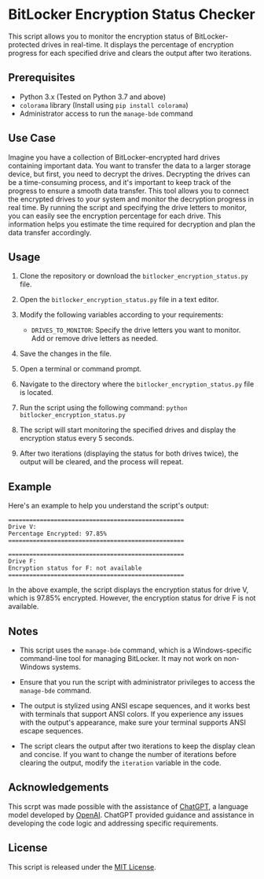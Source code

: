 # BitLocker Encryption Status Checker

This script allows you to monitor the encryption status of BitLocker-protected drives in real-time. It displays the percentage of encryption progress for each specified drive and clears the output after two iterations.

## Prerequisites

-   Python 3.x (Tested on Python 3.7 and above)
-   `colorama` library (Install using `pip install colorama`)
-   Administrator access to run the `manage-bde` command

## Use Case

Imagine you have a collection of BitLocker-encrypted hard drives containing important data. You want to transfer the data to a larger storage device, but first, you need to decrypt the drives. Decrypting the drives can be a time-consuming process, and it's important to keep track of the progress to ensure a smooth data transfer. This tool allows you to connect the encrypted drives to your system and monitor the decryption progress in real time. By running the script and specifying the drive letters to monitor, you can easily see the encryption percentage for each drive. This information helps you estimate the time required for decryption and plan the data transfer accordingly.

## Usage

1.  Clone the repository or download the `bitlocker_encryption_status.py` file.
    
2.  Open the `bitlocker_encryption_status.py` file in a text editor.
    
3.  Modify the following variables according to your requirements:
    
    -   `DRIVES_TO_MONITOR`: Specify the drive letters you want to monitor. Add or remove drive letters as needed.
4.  Save the changes in the file.
    
5.  Open a terminal or command prompt.
    
6.  Navigate to the directory where the `bitlocker_encryption_status.py` file is located.
    
7.  Run the script using the following command:
    `python bitlocker_encryption_status.py` 
    
8.  The script will start monitoring the specified drives and display the encryption status every 5 seconds.
    
9.  After two iterations (displaying the status for both drives twice), the output will be cleared, and the process will repeat.
    

## Example

Here's an example to help you understand the script's output:

    ==================================================
    Drive V:
    Percentage Encrypted: 97.85%
    ================================================== 
    
    ================================================== 
    Drive F: 
    Encryption status for F: not available 
    ==================================================

In the above example, the script displays the encryption status for drive V, which is 97.85% encrypted. However, the encryption status for drive F is not available.

## Notes

-   This script uses the `manage-bde` command, which is a Windows-specific command-line tool for managing BitLocker. It may not work on non-Windows systems.
    
-   Ensure that you run the script with administrator privileges to access the `manage-bde` command.
    
-   The output is stylized using ANSI escape sequences, and it works best with terminals that support ANSI colors. If you experience any issues with the output's appearance, make sure your terminal supports ANSI escape sequences.
    
-   The script clears the output after two iterations to keep the display clean and concise. If you want to change the number of iterations before clearing the output, modify the `iteration` variable in the code.

## Acknowledgements
This scrpt was made possible with the assistance of [ChatGPT](https://openai.com/product/chatgpt), a language model developed by [OpenAI](https://openai.com/). ChatGPT provided guidance and assistance in developing the code logic and addressing specific requirements.
    

## License

This script is released under the [MIT License](https://chat.openai.com/c/LICENSE).
